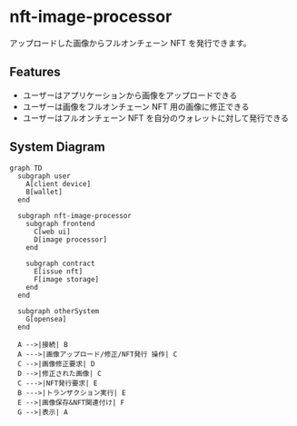 # nft-image-processor

アップロードした画像からフルオンチェーン NFT を発行できます。

## Features

- ユーザーはアプリケーションから画像をアップロードできる
- ユーザーは画像をフルオンチェーン NFT 用の画像に修正できる
- ユーザーはフルオンチェーン NFT を自分のウォレットに対して発行できる

## System Diagram

```mermaid
graph TD
  subgraph user
    A[client device]
    B[wallet]
  end

  subgraph nft-image-processor
    subgraph frontend
      C[web ui]
      D[image processor]
    end

    subgraph contract
      E[issue nft]
      F[image storage]
    end
  end

  subgraph otherSystem
    G[opensea]
  end

  A -->|接続| B
  A --->|画像アップロード/修正/NFT発行 操作| C
  C -->|画像修正要求| D
  D -->|修正された画像| C
  C --->|NFT発行要求| E
  B --->|トランザクション実行| E
  E -->|画像保存&NFT関連付け| F
  G -->|表示| A
```
